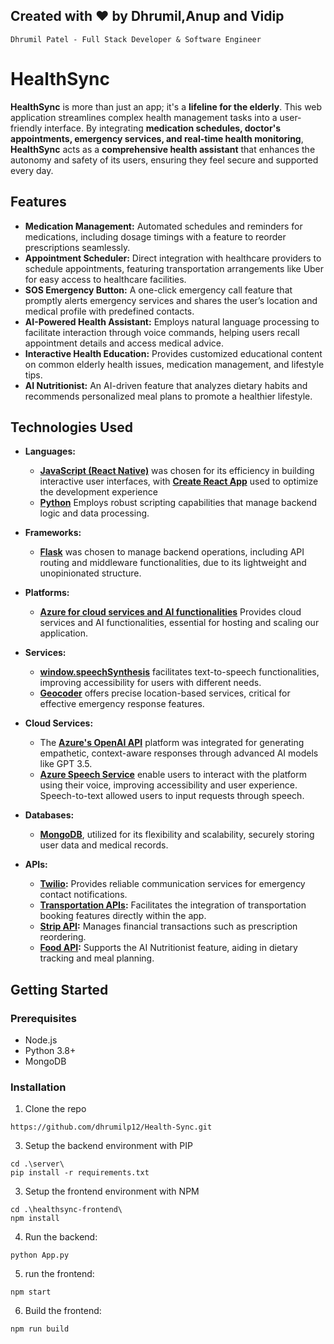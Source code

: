 
## Created with ❤️ by Dhrumil,Anup and Vidip
`Dhrumil Patel - Full Stack Developer & Software Engineer`<br>

# HealthSync
**HealthSync** is more than just an app; it's a **lifeline for the elderly**. This web application streamlines complex health management tasks into a user-friendly interface. By integrating **medication schedules, doctor's appointments, emergency services, and real-time health monitoring**, **HealthSync** acts as a **comprehensive health assistant** that enhances the autonomy and safety of its users, ensuring they feel secure and supported every day.

## Features

- **Medication Management:** Automated schedules and reminders for medications, including dosage timings with a feature to reorder prescriptions seamlessly.
- **Appointment Scheduler:** Direct integration with healthcare providers to schedule appointments, featuring transportation arrangements like Uber for easy access to healthcare facilities.
- **SOS Emergency Button:** A one-click emergency call feature that promptly alerts emergency services and shares the user’s location and medical profile with predefined contacts.
- **AI-Powered Health Assistant:** Employs natural language processing to facilitate interaction through voice commands, helping users recall appointment details and access medical advice.
- **Interactive Health Education:** Provides customized educational content on common elderly health issues, medication management, and lifestyle tips.
- **AI Nutritionist:** An AI-driven feature that analyzes dietary habits and recommends personalized meal plans to promote a healthier lifestyle.

## Technologies Used

- **Languages:** 
  - **[JavaScript (React Native)](https://react.dev/)** was chosen for its efficiency in building interactive user interfaces, with **[Create React App](https://create-react-app.dev/)** used to optimize the development experience
  - **[Python](https://www.python.org/)** Employs robust scripting capabilities that manage backend logic and data processing.

- **Frameworks:** 
  - **[Flask](hhttps://flask.palletsprojects.com/en/3.0.x/)** was chosen to manage backend operations, including API routing and middleware functionalities, due to its lightweight and unopinionated structure.

- **Platforms:** 
  - **[Azure for cloud services and AI functionalities](https://azure.microsoft.com/en-us/solutions/migration/migrate-modernize-innovate?ef_id=_k_ab0ededb1c7f18961d7cb8483cd18aaa_k_&OCID=AIDcmme9zx2qiz_SEM__k_ab0ededb1c7f18961d7cb8483cd18aaa_k_&msclkid=ab0ededb1c7f18961d7cb8483cd18aaa)** Provides cloud services and AI functionalities, essential for hosting and scaling our application.

- **Services:** 
  - **[window.speechSynthesis](https://developer.mozilla.org/en-US/docs/Web/API/Window/speechSynthesis)** facilitates text-to-speech functionalities, improving accessibility for users with different needs.
  - **[Geocoder](https://pypi.org/project/geocoder/)** offers precise location-based services, critical for effective emergency response features.

- **Cloud Services:** 
  - The **[Azure's OpenAI API](https://learn.microsoft.com/en-us/azure/ai-services/openai/overview)** platform was integrated for generating empathetic, context-aware responses through advanced AI models like GPT 3.5.
  - **[Azure Speech Service](https://learn.microsoft.com/en-us/azure/ai-services/speech-service/overview)** enable users to interact with the platform using their voice, improving accessibility and user experience. Speech-to-text allowed users to input requests through speech.

- **Databases:** 
  - **[MongoDB](https://www.mongodb.com/)**, utilized for its flexibility and scalability, securely storing user data and medical records.

- **APIs:** 
  - **[Twilio](https://www.twilio.com/):** Provides reliable communication services for emergency contact notifications.
  - **[Transportation APIs](https://rapidapi.com/category/Transportation):** Facilitates the integration of transportation booking features directly within the app.
  - **[Strip API](https://stripe.com/):** Manages financial transactions such as prescription reordering.
  - **[Food API](https://rapidapi.com/collection/food-apis):** Supports the AI Nutritionist feature, aiding in dietary tracking and meal planning.

## Getting Started

### Prerequisites

- Node.js
- Python 3.8+
- MongoDB

### Installation

1. Clone the repo
```
https://github.com/dhrumilp12/Health-Sync.git
```
3. Setup the backend environment with PIP
```
cd .\server\
pip install -r requirements.txt
```
3. Setup the frontend environment with NPM
```
cd .\healthsync-frontend\
npm install
```
4. Run the backend:
```
python App.py
```
5. run the frontend:
```
npm start
```
6. Build the frontend:
```
npm run build
```

